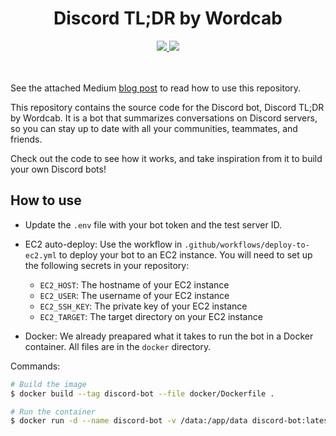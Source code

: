 <h1 align="center">Discord TL;DR by Wordcab</h1>

<div align="center">
	<a href="https://join.slack.com/t/wordcabcommunity/shared_invite/zt-1n0jo2mxj-47rYqGquR1BeyQwYrkf~kg" target="_blank">
		<img src="https://img.shields.io/badge/JOIN US ON SLACK-4A154B?style=for-the-badge&logo=slack&logoColor=white" />
	</a>
	<a href="https://linkedin.com/company/wordcab" target="_blank">
		<img src="https://img.shields.io/badge/LinkedIn-0077B5?style=for-the-badge&logo=linkedin&logoColor=white" />
	</a>
</div>

<br />
<br />

<div>
	<p>
		See the attached Medium <a href="https://medium.com/@thomaschaigneau.ai/building-and-launching-your-discord-bot-a-step-by-step-guide-f803f7943d33" target="_blank">blog post</a> to read how to use this repository.
	</p>
	<p>
		This repository contains the source code for the Discord bot, Discord TL;DR by Wordcab. It is a bot that summarizes conversations on Discord servers, so you can stay up to date with all your communities, teammates, and friends.
	</p>
	<p>
		Check out the code to see how it works, and take inspiration from it to build your own Discord bots!
	</p>
</div>

## How to use

* Update the `.env` file with your bot token and the test server ID.

* EC2 auto-deploy: Use the workflow in `.github/workflows/deploy-to-ec2.yml` to deploy your bot to an EC2 instance. You will need to set up the following secrets in your repository:
  - `EC2_HOST`: The hostname of your EC2 instance
  - `EC2_USER`: The username of your EC2 instance
  - `EC2_SSH_KEY`: The private key of your EC2 instance
  - `EC2_TARGET`: The target directory on your EC2 instance

* Docker: We already preapared what it takes to run the bot in a Docker container. All files are in the `docker` directory.

Commands:

```bash
# Build the image
$ docker build --tag discord-bot --file docker/Dockerfile .

# Run the container
$ docker run -d --name discord-bot -v /data:/app/data discord-bot:latest
```
